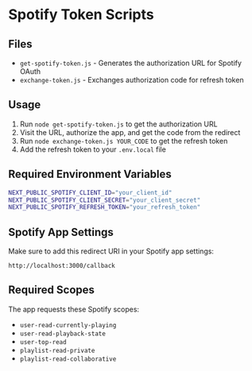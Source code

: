 # Spotify Token Scripts

## Files

- `get-spotify-token.js` - Generates the authorization URL for Spotify OAuth
- `exchange-token.js` - Exchanges authorization code for refresh token

## Usage

1. Run `node get-spotify-token.js` to get the authorization URL
2. Visit the URL, authorize the app, and get the code from the redirect
3. Run `node exchange-token.js YOUR_CODE` to get the refresh token
4. Add the refresh token to your `.env.local` file

## Required Environment Variables

```bash
NEXT_PUBLIC_SPOTIFY_CLIENT_ID="your_client_id"
NEXT_PUBLIC_SPOTIFY_CLIENT_SECRET="your_client_secret"
NEXT_PUBLIC_SPOTIFY_REFRESH_TOKEN="your_refresh_token"
```

## Spotify App Settings

Make sure to add this redirect URI in your Spotify app settings:
```
http://localhost:3000/callback
```

## Required Scopes

The app requests these Spotify scopes:
- `user-read-currently-playing`
- `user-read-playback-state`
- `user-top-read`
- `playlist-read-private`
- `playlist-read-collaborative`
